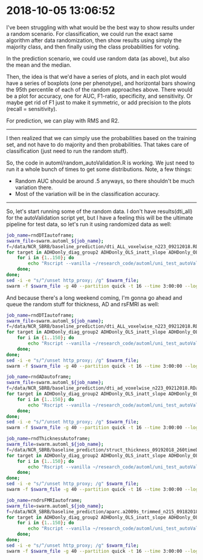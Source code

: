 # 2018-10-05 13:06:52

I've been struggling with what would be the best way to show results under a
random scenario. For classification, we could run the exact same algorithm after
data randomization, then show results using simply the majority class, and then
finally using the class probabilities for voting.

In the prediction scenario, we could use random data (as above), but also the
mean and the median.

Then, the idea is that we'd have a series of plots, and in each plot would have
a series of boxplots (one per phenotype), and horizontal bars showing the 95th
percentile of each of the random approaches above. There would be a plot for
accuracy, one for AUC, F1-ratio, specificity, and sensitivity. Or maybe get rid
of F1 just to make it symmetric, or add precision to the plots (recall = sensitivity).

For prediction, we can play with RMS and R2.

---

I then realized that we can simply use the probabilities based on the training
set, and not have to do majority and then probabilities. That takes care of
classification (just need to run the random stuff).

So, the code in automl/random_autoValidation.R is working. We just need to run
it a whole bunch of times to get some distributions. Note, a few things:

* Random AUC should be around .5 anyways, so there shouldn't be much variation there.
* Most of the variation will be in the classification accuracy.

---

So, let's start running some of the random data. I don't have results(dti_all)
for the autoValidation script yet, but I have a feeling this will be the
ultimate pipeline for test data, so let's run it using randomized data as well:

```bash
job_name=rndDTIautoframe;
swarm_file=swarm.automl_${job_name};
f=/data/NCR_SBRB/baseline_prediction/dti_ALL_voxelwise_n223_09212018.RData.gz; 
for target in ADHDonly_diag_group2 ADHDonly_OLS_inatt_slope ADHDonly_OLS_HI_slope; do
    for i in {1..150}; do
        echo "Rscript --vanilla ~/research_code/automl/uni_test_autoValidation.R $f /data/NCR_SBRB/baseline_prediction/long_clin_0918.csv ${target} /data/NCR_SBRB/baseline_prediction/rnd_models/${target} -$RANDOM" >> $swarm_file;
    done; 
done;
sed -i -e "s/^/unset http_proxy; /g" $swarm_file;
swarm -f $swarm_file -g 40 --partition quick -t 16 --time 3:00:00 --logdir trash_${job_name} --job-name ${job_name} -m R --gres=lscratch:10
```

And because there's a long weekend coming, I'm gonna go ahead and queue the random
stuff for thickness, AD and rsFMRI as well:

```bash
job_name=rndDTIautoframe;
swarm_file=swarm.automl_${job_name};
f=/data/NCR_SBRB/baseline_prediction/dti_ALL_voxelwise_n223_09212018.RData.gz; 
for target in ADHDonly_diag_group2 ADHDonly_OLS_inatt_slope ADHDonly_OLS_HI_slope; do
    for i in {1..150}; do
        echo "Rscript --vanilla ~/research_code/automl/uni_test_autoValidation.R $f /data/NCR_SBRB/baseline_prediction/long_clin_0918.csv ${target} /data/NCR_SBRB/baseline_prediction/rnd_models/${target} -$RANDOM" >> $swarm_file;
    done; 
done;
sed -i -e "s/^/unset http_proxy; /g" $swarm_file;
swarm -f $swarm_file -g 40 --partition quick -t 16 --time 3:00:00 --logdir trash_${job_name} --job-name ${job_name} -m R --gres=lscratch:10
```

```bash
job_name=rndADautoframe;
swarm_file=swarm.automl_${job_name};
f=/data/NCR_SBRB/baseline_prediction/dti_ad_voxelwise_n223_09212018.RData.gz; 
for target in ADHDonly_diag_group2 ADHDonly_OLS_inatt_slope ADHDonly_OLS_HI_slope; do
    for i in {1..150}; do
        echo "Rscript --vanilla ~/research_code/automl/uni_test_autoValidation.R $f /data/NCR_SBRB/baseline_prediction/long_clin_0918.csv ${target} /data/NCR_SBRB/baseline_prediction/rnd_models/${target} -$RANDOM" >> $swarm_file;
    done; 
done;
sed -i -e "s/^/unset http_proxy; /g" $swarm_file;
swarm -f $swarm_file -g 40 --partition quick -t 16 --time 3:00:00 --logdir trash_${job_name} --job-name ${job_name} -m R --gres=lscratch:10
```

```bash
job_name=rndThicknessAutoframe;
swarm_file=swarm.automl_${job_name};
f=/data/NCR_SBRB/baseline_prediction/struct_thickness_09192018_260timeDiff12mo.RData.gz; 
for target in ADHDonly_diag_group2 ADHDonly_OLS_inatt_slope ADHDonly_OLS_HI_slope; do
    for i in {1..150}; do
        echo "Rscript --vanilla ~/research_code/automl/uni_test_autoValidation.R $f /data/NCR_SBRB/baseline_prediction/long_clin_0918.csv ${target} /data/NCR_SBRB/baseline_prediction/rnd_models/${target} -$RANDOM" >> $swarm_file;
    done; 
done;
sed -i -e "s/^/unset http_proxy; /g" $swarm_file;
swarm -f $swarm_file -g 40 --partition quick -t 16 --time 3:00:00 --logdir trash_${job_name} --job-name ${job_name} -m R --gres=lscratch:10
```

```bash
job_name=rndrsFMRIautoframe;
swarm_file=swarm.automl_${job_name};
f=/data/NCR_SBRB/baseline_prediction/aparc.a2009s_trimmed_n215_09182018.RData.gz; 
for target in ADHDonly_diag_group2 ADHDonly_OLS_inatt_slope ADHDonly_OLS_HI_slope; do
    for i in {1..150}; do
        echo "Rscript --vanilla ~/research_code/automl/uni_test_autoValidation.R $f /data/NCR_SBRB/baseline_prediction/long_clin_0918.csv ${target} /data/NCR_SBRB/baseline_prediction/rnd_models/${target} -$RANDOM" >> $swarm_file;
    done; 
done;
sed -i -e "s/^/unset http_proxy; /g" $swarm_file;
swarm -f $swarm_file -g 40 --partition quick -t 16 --time 3:00:00 --logdir trash_${job_name} --job-name ${job_name} -m R --gres=lscratch:10
```
